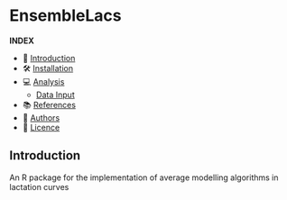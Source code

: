 # EnsembleLacs

**INDEX**

-   📝 [Introduction](#introduction)
-   🛠️ [Installation](#installation)
-   💻 [Analysis](#analysis)
    -   [Data Input](#data-input)
-   📚 [References](#references)
-   🤝 [Authors](#authors)
-   📜 [Licence](#licence)

## **Introduction**

An R package for the implementation of average modelling algorithms in lactation curves
